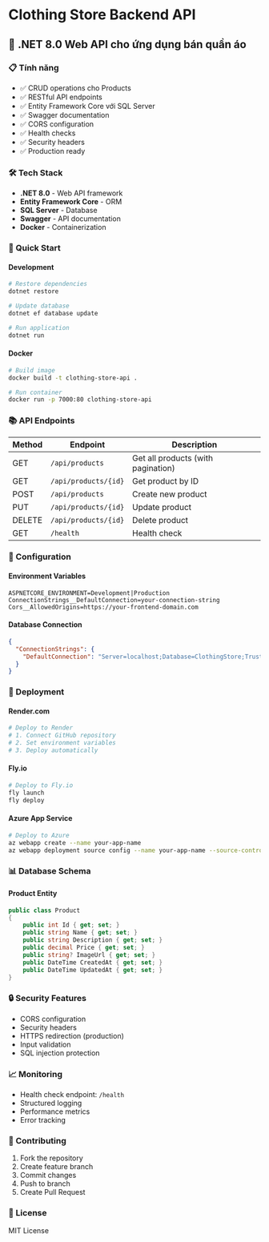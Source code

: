 # Clothing Store Backend API

## 🚀 .NET 8.0 Web API cho ứng dụng bán quần áo

### 📋 Tính năng
- ✅ CRUD operations cho Products
- ✅ RESTful API endpoints
- ✅ Entity Framework Core với SQL Server
- ✅ Swagger documentation
- ✅ CORS configuration
- ✅ Health checks
- ✅ Security headers
- ✅ Production ready

### 🛠️ Tech Stack
- **.NET 8.0** - Web API framework
- **Entity Framework Core** - ORM
- **SQL Server** - Database
- **Swagger** - API documentation
- **Docker** - Containerization

### 🚀 Quick Start

#### Development
```bash
# Restore dependencies
dotnet restore

# Update database
dotnet ef database update

# Run application
dotnet run
```

#### Docker
```bash
# Build image
docker build -t clothing-store-api .

# Run container
docker run -p 7000:80 clothing-store-api
```

### 📚 API Endpoints

| Method | Endpoint | Description |
|--------|----------|-------------|
| GET | `/api/products` | Get all products (with pagination) |
| GET | `/api/products/{id}` | Get product by ID |
| POST | `/api/products` | Create new product |
| PUT | `/api/products/{id}` | Update product |
| DELETE | `/api/products/{id}` | Delete product |
| GET | `/health` | Health check |

### 🔧 Configuration

#### Environment Variables
```env
ASPNETCORE_ENVIRONMENT=Development|Production
ConnectionStrings__DefaultConnection=your-connection-string
Cors__AllowedOrigins=https://your-frontend-domain.com
```

#### Database Connection
```json
{
  "ConnectionStrings": {
    "DefaultConnection": "Server=localhost;Database=ClothingStore;Trusted_Connection=true;"
  }
}
```

### 🚀 Deployment

#### Render.com
```bash
# Deploy to Render
# 1. Connect GitHub repository
# 2. Set environment variables
# 3. Deploy automatically
```

#### Fly.io
```bash
# Deploy to Fly.io
fly launch
fly deploy
```

#### Azure App Service
```bash
# Deploy to Azure
az webapp create --name your-app-name
az webapp deployment source config --name your-app-name --source-control github
```

### 📊 Database Schema

#### Product Entity
```csharp
public class Product
{
    public int Id { get; set; }
    public string Name { get; set; }
    public string Description { get; set; }
    public decimal Price { get; set; }
    public string? ImageUrl { get; set; }
    public DateTime CreatedAt { get; set; }
    public DateTime UpdatedAt { get; set; }
}
```

### 🔒 Security Features
- CORS configuration
- Security headers
- HTTPS redirection (production)
- Input validation
- SQL injection protection

### 📈 Monitoring
- Health check endpoint: `/health`
- Structured logging
- Performance metrics
- Error tracking

### 🤝 Contributing
1. Fork the repository
2. Create feature branch
3. Commit changes
4. Push to branch
5. Create Pull Request

### 📄 License
MIT License



